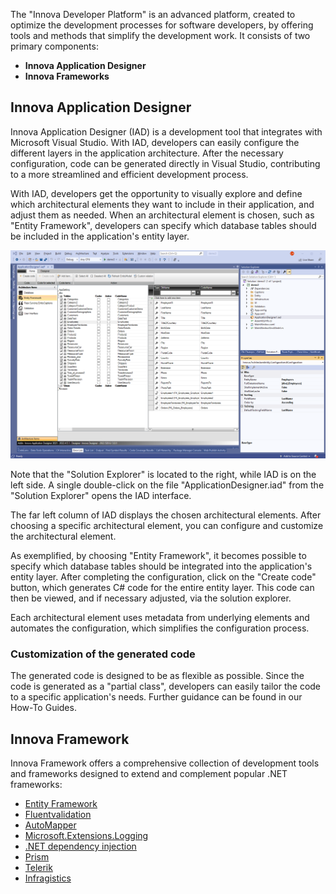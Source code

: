 The "Innova Developer Platform" is an advanced platform, created to optimize the development processes for software developers, by offering tools and methods that simplify the development work. It consists of two primary components:

- **Innova Application Designer**
- **Innova Frameworks**

## Innova Application Designer

Innova Application Designer (IAD) is a development tool that integrates with Microsoft Visual Studio. With IAD, developers can easily configure the different layers in the application architecture. After the necessary configuration, code can be generated directly in Visual Studio, contributing to a more streamlined and efficient development process.

With IAD, developers get the opportunity to visually explore and define which architectural elements they want to include in their application, and adjust them as needed. When an architectural element is chosen, such as "Entity Framework", developers can specify which database tables should be included in the application's entity layer.

![iad](media/product_2022-05-24-10-00-45.png)

Note that the "Solution Explorer" is located to the right, while IAD is on the left side. A single double-click on the file "ApplicationDesigner.iad" from the "Solution Explorer" opens the IAD interface.

The far left column of IAD displays the chosen architectural elements. After choosing a specific architectural element, you can configure and customize the architectural element.

As exemplified, by choosing "Entity Framework", it becomes possible to specify which database tables should be integrated into the application's entity layer. After completing the configuration, click on the "Create code" button, which generates C# code for the entire entity layer. This code can then be viewed, and if necessary adjusted, via the solution explorer.

Each architectural element uses metadata from underlying elements and automates the configuration, which simplifies the configuration process.

### Customization of the generated code

The generated code is designed to be as flexible as possible. Since the code is generated as a "partial class", developers can easily tailor the code to a specific application's needs. Further guidance can be found in our How-To Guides.

## Innova Framework

Innova Framework offers a comprehensive collection of development tools and frameworks designed to extend and complement popular .NET frameworks:

- [Entity Framework](https://github.com/dotnet/efcore)
- [Fluentvalidation](https://docs.fluentvalidation.net/en/latest/)
- [AutoMapper](https://automapper.org/)
- [Microsoft.Extensions.Logging](https://learn.microsoft.com/en-us/dotnet/core/extensions/logging?tabs=command-line)
- [.NET dependency injection](https://learn.microsoft.com/en-us/dotnet/core/extensions/dependency-injection)
- [Prism](https://prismlibrary.com/docs/)
- [Telerik](https://www.telerik.com/)
- [Infragistics](https://www.infragistics.com/)